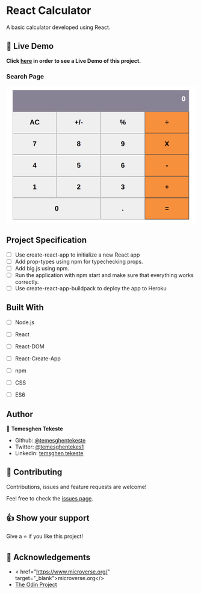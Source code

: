 # React Calculator

A basic calculator developed using React.

## 🔴 Live Demo

**Click [here](https://react-calculator-temesghen.herokuapp.com/) in order to see a Live Demo of this project.**


### Search Page

![screenshot](./public/screenshot.png)

## Project Specification

  - [ ] Use create-react-app to initialize a new React app
  - [ ] Add prop-types using npm for typechecking props.
  - [ ] Add big.js using npm.
  - [ ] Run the application with npm start and make sure that everything works correctly.
  - [ ] Use create-react-app-buildpack to deploy the app to Heroku

## Built With

 - [ ] Node.js
 - [ ] React
 - [ ] React-DOM
 - [ ] React-Create-App
 - [ ] npm
 - [ ] CSS
 - [ ] ES6



## Author

👤 **Temesghen Tekeste**

- Github: [@temesghentekeste](https://github.com/temesghentekeste)
- Twitter: [@temesghentekes1](https://twitter.com/temesghentekes1)
- Linkedin: [temsghen tekeste](https://www.linkedin.com/in/temesghentekeste/)


## 🤝 Contributing

Contributions, issues and feature requests are welcome!

Feel free to check the [issues page](https://github.com/temesghentekeste/react-calculator/issues).


## 👍 Show your support

Give a ⭐️ if you like this project!

## :clap: Acknowledgements
- < href="https://www.microverse.org/" target="_blank">microverse.org</>
- <a href="https://www.theodinproject.com/" target="_blank">The Odin Project</a>
</a>
